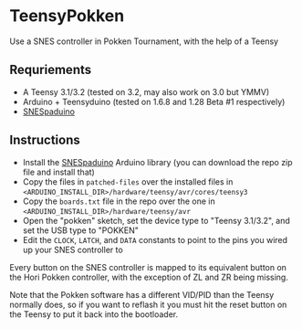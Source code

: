 # TeensyPokken
Use a SNES controller in Pokken Tournament, with the help of a Teensy

## Requriements
* A Teensy 3.1/3.2 (tested on 3.2, may also work on 3.0 but YMMV)
* Arduino + Teensyduino (tested on 1.6.8 and 1.28 Beta #1 respectively)
* [SNESpaduino](https://github.com/TacticalCode/SNESpaduino)

## Instructions
* Install the [SNESpaduino](https://github.com/TacticalCode/SNESpaduino) Arduino library (you can download the repo zip file and
  install that)
* Copy the files in `patched-files` over the installed files in `<ARDUINO_INSTALL_DIR>/hardware/teensy/avr/cores/teensy3`
* Copy the `boards.txt` file in the repo over the one in `<ARDUINO_INSTALL_DIR>/hardware/teensy/avr`
* Open the "pokken" sketch, set the device type to "Teensy 3.1/3.2", and set the USB type to "POKKEN"
* Edit the `CLOCK`, `LATCH`, and `DATA` constants to point to the pins you wired up your SNES controller to

Every button on the SNES controller is mapped to its equivalent button on the Hori Pokken controller, with the exception of ZL
and ZR being missing.

Note that the Pokken software has a different VID/PID than the Teensy normally does, so if you want to reflash it you must hit
the reset button on the Teensy to put it back into the bootloader.
